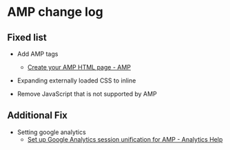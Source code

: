 # AMP change log

## Fixed list

* Add AMP tags
  * [Create your AMP HTML page - AMP](https://amp.dev/documentation/guides-and-tutorials/start/create/basic_markup/?format=websites)

* Expanding externally loaded CSS to inline
* Remove JavaScript that is not supported by AMP



## Additional Fix

* Setting google analytics
  * [Set up Google Analytics session unification for AMP - Analytics Help](https://support.google.com/analytics/answer/7486764?hl=en)

